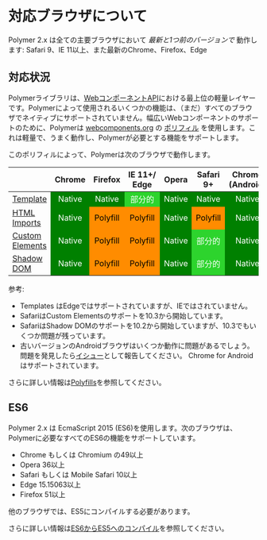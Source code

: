 # 対応ブラウザについて


Polymer 2.x は全ての主要ブラウザにおいて _最新と1つ前のバージョンで_ 動作します: Safari 9、IE 11以上、また最新のChrome、Firefox、Edge


## 対応状況

Polymerライブラリは、[WebコンポーネントAPI](http://webcomponents.org/articles/why-web-components/)における最上位の軽量レイヤーです。Polymerによって使用されるいくつかの機能は、（まだ）すべてのブラウザでネイティブにサポートされていません。幅広いWebコンポーネントのサポートのために、Polymerは [webcomponents.org](http://webcomponents.org) の [ポリフィル](https://github.com/webcomponents/webcomponentsjs) を使用します。これは軽量で、うまく動作し、Polymerが必要とする機能をサポートします。

このポリフィルによって、Polymerは次のブラウザで動作します。

<style>
td:not(.feature-title),th {
  text-align: center;
}
td.native {
  background-color: green;
  color: white;
}
td.partial {
  background-color: #2dd42d;
  color: white;
}
td.polyfill {
  background-color: darkorange;
  color: black;
}
</style>

<table>
<thead>
  <tr><th></th><th>Chrome</th><th>Firefox</th><th>IE&nbsp;11+/<br>Edge</th><th>Opera</th><th>Safari 9+</th><th>Chrome
 <br>(Android)</th><th>Safari<br>(iOS&nbsp;9+)</th></tr>
</thead>
<tr>
  <td class="feature-title"><a href="http://www.html5rocks.com/en/tutorials/webcomponents/template/">Template</a></td>
  <td class="native">Native</td>
  <td class="native">Native</td>
  <td class="partial">部分的</td>
  <td class="native">Native</td>
  <td class="native">Native</td>
  <td class="native">Native</td>
  <td class="native">Native</td>
</tr>
<tr>
  <td class="feature-title"><a href="http://www.html5rocks.com/en/tutorials/webcomponents/imports/">HTML Imports</a></td>
  <td class="native">Native</td>
  <td class="polyfill">Polyfill</td>
  <td class="polyfill">Polyfill</td>
  <td class="native">Native</td>
  <td class="polyfill">Polyfill</td>
  <td class="native">Native</td>
  <td class="polyfill">Polyfill</td>
</tr>
<tr>
  <td class="feature-title"><a href="http://www.html5rocks.com/en/tutorials/webcomponents/customelements/">Custom Elements</a></td>
  <td class="native">Native</td>
  <td class="polyfill">Polyfill</td>
  <td class="polyfill">Polyfill</td>
  <td class="native">Native</td>
  <td class="partial">部分的</td>
  <td class="native">Native</td>
  <td class="partial">部分的</td>
</tr>
<tr>
  <td class="feature-title"><a href="http://www.html5rocks.com/en/tutorials/webcomponents/shadowdom/">Shadow DOM</a></td>
  <td class="native">Native</td>
  <td class="polyfill">Polyfill</td>
  <td class="polyfill">Polyfill</td>
  <td class="native">Native</td>
  <td class="partial">部分的</td>
  <td class="native">Native</td>
  <td class="partial">部分的</td>
</tr>
</table>

参考:

-   Templates はEdgeではサポートされていますが、IEではされていません。
-   SafariはCustom Elementsのサポートを10.3から開始しています。
-   SafariはShadow DOMのサポートを10.2から開始していますが、10.3でもいくつか問題が残っています。
-   古いバージョンのAndroidブラウザはいくつか動作に問題があるでしょう。問題を発見したら[イシュー](https://github.com/polymer/polymer/issues)として報告してください。
    Chrome for Androidはサポートされています。


さらに詳しい情報は[Polyfills](polyfills)を参照してください。

## ES6

Polymer 2.x は EcmaScript 2015 (ES6)を使用します。次のブラウザは、Polymerに必要なすべてのES6の機能をサポートしています。

-   Chrome もしくは Chromium の49以上
-   Opera 36以上
-   Safari もしくは Mobile Safari 10以上
-   Edge 15.15063以上
-   Firefox 51以上

他のブラウザでは、ES5にコンパイルする必要があります。

さらに詳しい情報は[ES6からES5へのコンパイル](es6)を参照してください。
